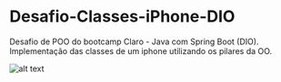 # Desafio-Classes-iPhone-DIO
Desafio de POO do bootcamp Claro - Java com Spring Boot (DIO). Implementação das classes de um iphone utilizando os pilares da OO.

![alt text](https://github.com/[JoaoV-Santos]/[Desafio-Classes-iPhone-DIO]/blob/[main]/iPhoneUML.jpg?raw=true)
